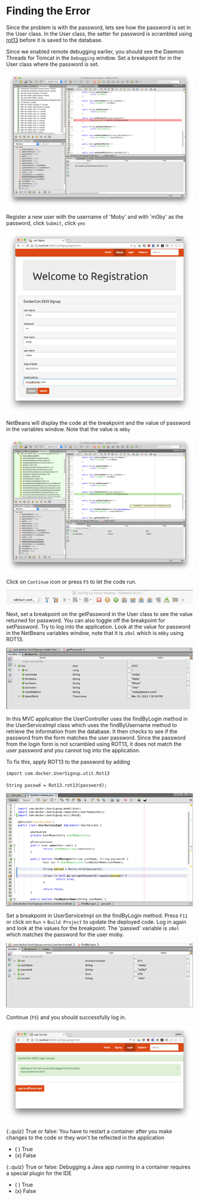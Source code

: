 # Finding the Error

Since the problem is with the password, lets see how the password is set in the User class. In the User class, the setter for password is scrambled using [rot13](https://en.wikipedia.org/wiki/ROT13) before it is saved to the database.

Since we enabled remote debugging earlier, you should see the Daemon Threads for Tomcat in the `Debugging` window. Set a breakpoint for in the User class where the password is set.

![](./assets/netbeans_debug_User_breakpoint.png)

Register a new user with the username of 'Moby' and with 'm0by' as the password, click `Submit`, click `yes`

![](./assets/app_register_moby2.png)

NetBeans will display the code at the breakpoint and the value of password in the variables window. Note that the value is `m0by`

![](./assets/netbeans_debug_User_moby.png)

Click on `Continue` icon or press `F5` to let the code run.

![](./assets/netbeans_debug_resume.png)

Next, set a breakpoint on the getPassword in the User class to see the value returned for password. You can also toggle off the breakpoint for setPassword. Try to log into the application. Look at the value for password in the NetBeans variables window, note that it is `z0ol` which is `m0by` using ROT13.

![](./assets/netbeans_debug_User_show_user.png)

In this MVC application the UserController uses the findByLogin method in the UserServiceImpl class which uses the findByUsername method to retrieve the information from the database. It then checks to see if the password from the form matches the user password. Since the password from the login form is not scrambled using ROT13, it does not match the user password and you cannot log into the application.

To fix this, apply ROT13 to the password by adding

```
import com.docker.UserSignup.utit.Rot13

String passwd = Rot13.rot13(password);
```

![](./assets/netbeans_debug_UserServiceImpl_code.png)

Set a breakpoint in UserServiceImpl on the findByLogin method. Press `F11` or click on `Run` > `Build Project` to update the deployed code. Log in again and look at the values for the breakpoint. The 'passwd' variable is `z0ol` which matches the password for the user moby.

![](./assets/netbeans_debug_UserServiceImpl_values.png)

Continue (`F5`) and you should successfully log in.

![](./assets/app_debug_success.png)

{:.quiz}
True or false: You have to restart a container after you make changes to the code or they won't be reflected in the application

- ( ) True
- (x) False

{:.quiz}
True or false: Debugging a Java app running in a container requires a special plugin for the IDE

- ( ) True
- (x) False
